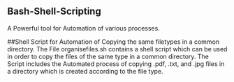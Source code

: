## Bash-Shell-Scripting
A Powerful tool for Automation of various processes. 

##Shell Script for Automation of Copying the same filetypes in a common directory.
The File organisefiles.sh contains a shell script which can be used in order to copy the files of the same type in a common directory.
The Script includes the Automated process of copying .pdf, .txt, and .jpg files in a directory which is created according to the file type.


